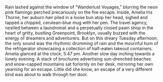 Rain lashed against the window of "Wanderlust Voyages," blurring the neon pink flamingo perched precariously on the fire escape. Inside, Amelia Iris Thorne, her auburn hair piled in a loose bun atop her head, sighed and tapped a chipped, cerulean-blue mug with her pen. The travel agency, nestled between a laundromat and a perpetually closed pawn shop in the heart of gritty, bustling Greenpoint, Brooklyn, usually buzzed with the energy of dreamers and adventurers. But on this dreary Tuesday afternoon, the only sound was the rhythmic drumming of rain and the mournful hum of the refrigerator showcasing a collection of half-eaten takeout containers. Amelia glanced at the clock; 5:47 pm. Another slow day inching towards a lonely evening.  A stack of brochures advertising sun-drenched beaches and snow-capped mountains sat forlornly on her desk, mirroring her own yearning for an escape.  Little did she know, an escape of a very different kind was about to walk through her door.
